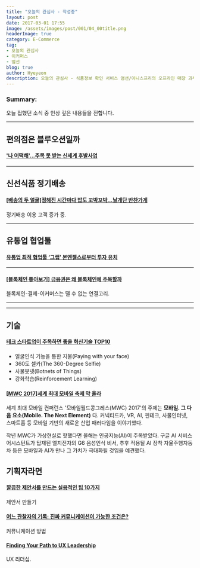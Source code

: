 ```yaml
---
title: "오늘의 관심사 - 작성중"
layout: post
date: 2017-03-01 17:55
image: /assets/images/post/001/04_00title.png
headerImage: true
category: E-Commerce
tag:
- 오늘의 관심사
- 이커머스
- 엄선
blog: true
author: Hyeyeon
description: 오늘의 관심사 - 식품정보 확인 서비스 엄선/이니스프리의 오프라인 매장 과부하
---
```


### Summary:

오늘 접했던 소식 중 인상 깊은 내용들을 전합니다.

---

## 편의점은 블루오션일까

#### ['나 어떡해'…주목 못 받는 신세계 후발사업](http://www.sisaon.co.kr/news/articleView.html?idxno=52897)

---

## 신선식품 정기배송

#### [[배송의 두 얼굴]정해진 시간마다 밥도 꼬박꼬박…날개단 반찬가게](http://view.asiae.co.kr/news/view.htm?idxno=2017022617022635303)

정기배송 이용 고객 증가 중.


---

## 유통업 협업툴

#### [유통업 최적 협업툴 ‘그랩’ 본엔젤스로부터 투자 유치](http://www.venturesquare.net/744011)

---

#### [[블록체인 톺아보기] 금융권은 왜 블록체인에 주목할까](http://www.bloter.net/archives/272715)

블록체인-결제-이커머스는 뗄 수 없는 연결고리.






---

---

## 기술

#### [테크 스타트업이 주목하면 좋을 혁신기술 TOP10](http://www.venturesquare.net/743912)

* 얼굴인식 기능을 통한 지불(Paying with your face)
* 360도 셀카(The 360-Degree Selfie)
* 사물봇넷(Botnets of Things)
* 강화학습(Reinforcement Learning)

#### [[MWC 2017]세계 최대 모바일 축제 막 올라](http://www.etnews.com/20170224000235)

세계 최대 모바일 컨퍼런스 '모바일월드콩그레스(MWC) 2017'의 주제는 **모바일. 그 다음 요소(Mobile. The Next Element)** 다. 커넥티드카, VR, AI, 핀테크, 사물인터넷, 스마트홈 등 모바일 기반의 새로운 산업 패러다임을 이야기했다.

작년 MWC가 가상현실로 핫했다면 올해는 인공지능(AI)이 주목받았다. 구글 AI 서비스 어시스턴트가 탑재된 엘지전자의 G6 음성인식 비서, 추후 적용될 AI 장착 자율주행자동차 등은 모바일과 AI가 만나 그 가치가 극대화될 것임을 예견했다.

## 기획자라면

#### [깔끔한 제안서를 만드는 실용적인 팁 10가지](http://ppss.kr/archives/101300)

제안서 만들기

#### [어느 관찰자의 기록: 진짜 커뮤니케이션이 가능한 조건은?](http://slowalk.tistory.com/2490)

커뮤니케이션 방법

#### [Finding Your Path to UX Leadership](http://uxmastery.com/ux-leadership-finding-your-path/)

UX 리더십.
